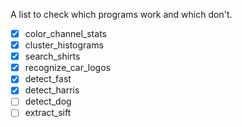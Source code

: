 A list to check which programs work and which don't.

- [x] color_channel_stats<br>
- [x] cluster_histograms<br>
- [x] search_shirts<br>
- [x] recognize_car_logos<br>
- [x] detect_fast<br>
- [x] detect_harris<br>
- [ ] detect_dog<br>
- [ ] extract_sift<br>
